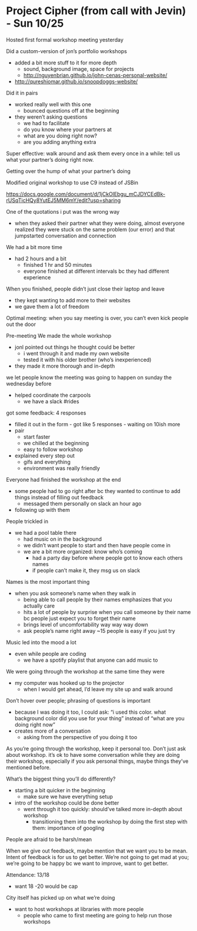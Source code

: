 # Project Cipher (from call with Jevin) - Sun 10/25

Hosted first formal workshop meeting yesterday

Did a custom-version of jon’s portfolio workshops

- added a bit more stuff to it for more depth
  - sound, background image, space for projects
  - http://nguyenbrian.github.io/john-cenas-personal-website/
- http://qureshiomar.github.io/snoopdoggs-website/

Did it in pairs

- worked really well with this one
  - bounced questions off at the beginning
- they weren’t asking questions
  - we had to facilitate
  - do you know where your partners at
  - what are you doing right now?
  - are you adding anything extra

Super effective: walk around and ask them every once in a while: tell us what
your partner’s doing right now.

Getting over the hump of what your partner’s doing

Modified original workshop to use C9 instead of JSBin

https://docs.google.com/document/d/1jCkOlEbgu_mCJDYCEdBk-rUSqTicHQy8YutEJ5MM6mY/edit?usp=sharing

One of the quotations i put was the wrong way

- when they asked their partner what they were doing, almost everyone realized
  they were stuck on the same problem (our error) and that jumpstarted
  conversation and connection

We had a bit more time

- had 2 hours and a bit
  - finished 1 hr and 50 minutes
  - everyone finished at different intervals bc they had different experience

When you finished, people didn’t just close their laptop and leave

- they kept wanting to add more to their websites
- we gave them a lot of freedom

Optimal meeting: when you say meeting is over, you can’t even kick people out
the door

Pre-meeting We made the whole workshop

- jonl pointed out things he thought could be better
  - i went through it and made my own website
  - tested it with his older brother (who’s inexperienced)
- they made it more thorough and in-depth

we let people know the meeting was going to happen on sunday the wednesday
before

- helped coordinate the carpools
  - we have a slack #rides

got some feedback: 4 responses

- filled it out in the form - got like 5 responses - waiting on 10ish more
- pair
  - start faster
  - we chilled at the beginning
  - easy to follow workshop
- explained every step out
  - gifs and everything
  - environment was really friendly

Everyone had finished the workshop at the end

- some people had to go right after bc they wanted to continue to add things
  instead of filling out feedback
  - messaged them personally on slack an hour ago
- following up with them

People trickled in

- we had a pool table there
  - had music on in the background
  - we didn’t want people to start and then have people come in
  - we are a bit more organized: know who’s coming
    - had a party day before where people got to know each others names
    - if people can’t make it, they msg us on slack

Names is the most important thing

- when you ask someone’s name when they walk in
  - being able to call people by their names emphasizes that you actually care
  - hits a lot of people by surprise when you call someone by their name bc
    people just expect you to forget their name
  - brings level of uncomfortability way way way down
  - ask people’s name right away ~15 people is easy if you just try

Music led into the mood a lot

- even while people are coding
  - we have a spotify playlist that anyone can add music to

We were going through the workshop at the same time they were

- my computer was hooked up to the projector
  - when I would get ahead, I’d leave my site up and walk around

Don’t hover over people; phrasing of questions is important

- because I was doing it too, I could ask: “i used this color. what background
color did you use for your thing” instead of “what are you doing right now”
- creates more of a conversation
  - asking from the perspective of you doing it too

As you’re going through the workshop, keep it personal too. Don’t just ask about
workshop. it’s ok to have some conversation while they are doing their workshop,
especially if you ask personal things, maybe things they’ve mentioned before.

What’s the biggest thing you’ll do differently?

- starting a bit quicker in the beginning
  - make sure we have everything setup
- intro of the workshop could be done better
  - went through it too quickly: should’ve talked more in-depth about workshop
    - transitioning them into the workshop by doing the first step with them:
      importance of googling

People are afraid to be harsh/mean

When we give out feedback, maybe mention that we want you to be mean. Intent
of feedback is for us to get better. We’re not going to get mad at you; we’re
going to be happy bc we want to improve, want to get better.

Attendance: 13/18

- want 18 -20 would be cap

City itself has picked up on what we’re doing

- want to host workshops at libraries with more people
  - people who came to first meeting are going to help run those workshops
